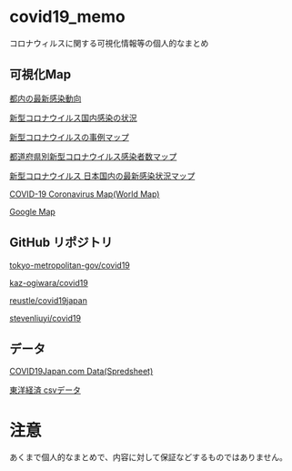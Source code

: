 # covid19_memo
コロナウィルスに関する可視化情報等の個人的なまとめ

## 可視化Map
[都内の最新感染動向](https://stopcovid19.metro.tokyo.lg.jp/)

[新型コロナウイルス国内感染の状況](https://toyokeizai.net/sp/visual/tko/covid19/)

[新型コロナウイルスの事例マップ](https://www.coromap.info/)

[都道府県別新型コロナウイルス感染者数マップ](https://jagjapan.maps.arcgis.com/apps/opsdashboard/index.html#/259ce3e3e2bf4c77876d4ecde6ea2564)

[新型コロナウイルス 日本国内の最新感染状況マップ](https://newsdigest.jp/pages/coronavirus/)

[COVID-19 Coronavirus Map(World Map)](https://covid19.health/)

[Google Map](https://www.google.com/maps/d/u/0/viewer?mid=1a04iBi41DznkMaQRnICO40ktROfnMfMx&ll=37.45239782566561%2C137.6798301595186&z=6)


## GitHub リポジトリ
[tokyo-metropolitan-gov/covid19](https://github.com/tokyo-metropolitan-gov/covid19)

[kaz-ogiwara/covid19](https://github.com/kaz-ogiwara/covid19)

[reustle/covid19japan](https://github.com/reustle/covid19japan)

[stevenliuyi/covid19](https://github.com/stevenliuyi/covid19)

## データ
[COVID19Japan.com Data(Spredsheet)](https://docs.google.com/spreadsheets/d/1jfB4muWkzKTR0daklmf8D5F0Uf_IYAgcx_-Ij9McClQ/edit#gid=0)

[東洋経済 csvデータ](https://toyokeizai.net/sp/visual/tko/covid19/csv/data.csv)

# 注意
あくまで個人的なまとめで、内容に対して保証などするものではありません。
